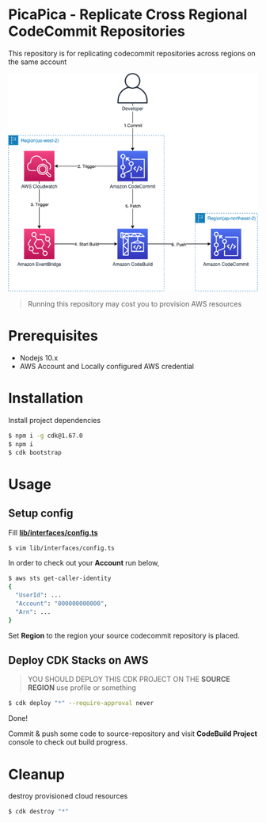 # PicaPica - Replicate Cross Regional CodeCommit Repositories

This repository is for replicating codecommit repositories across regions on the same account

<img src="img/architecture.png" />

> Running this repository may cost you to provision AWS resources

# Prerequisites

- Nodejs 10.x
- AWS Account and Locally configured AWS credential

# Installation

Install project dependencies

```bash
$ npm i -g cdk@1.67.0
$ npm i
$ cdk bootstrap
```

# Usage

## Setup config

Fill [**lib/interfaces/config.ts**](lib/interfaces/config.ts)

```bash
$ vim lib/interfaces/config.ts
```

In order to check out your **Account** run below,

```bash
$ aws sts get-caller-identity
{
  "UserId": ...
  "Account": "000000000000",
  "Arn": ...
}
```

Set **Region** to the region your source codecommit repository is placed.

## Deploy CDK Stacks on AWS

> YOU SHOULD DEPLOY THIS CDK PROJECT ON THE **SOURCE REGION**
> use profile or something

```bash
$ cdk deploy "*" --require-approval never
```

Done!

Commit & push some code to source-repository and
visit **CodeBuild Project** console to check out build progress.

# Cleanup

destroy provisioned cloud resources

```bash
$ cdk destroy "*"
```
